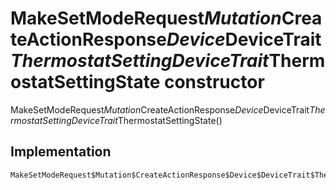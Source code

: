


# MakeSetModeRequest$Mutation$CreateActionResponse$Device$DeviceTrait$ThermostatSettingDeviceTrait$ThermostatSettingState constructor







MakeSetModeRequest$Mutation$CreateActionResponse$Device$DeviceTrait$ThermostatSettingDeviceTrait$ThermostatSettingState()





## Implementation

```dart
MakeSetModeRequest$Mutation$CreateActionResponse$Device$DeviceTrait$ThermostatSettingDeviceTrait$ThermostatSettingState();
```








